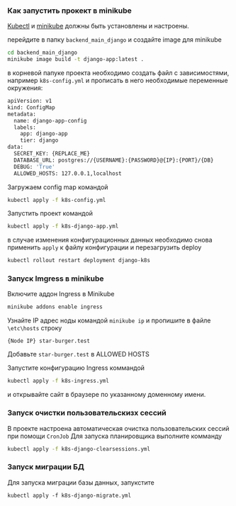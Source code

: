 ### Как запустить прокект в minikube

[Kubectl](https://kubernetes.io/ru/docs/tasks/tools/install-kubectl/) и [minikube](https://minikube.sigs.k8s.io/docs/) должны быть установлены и настроены.

перейдите в папку `backend_main_django` и создайте image для minikube
```sh
cd backend_main_django
minikube image build -t django-app:latest .
```

в корневой папуке проекта необходимо создать файл с зависимостями, например `k8s-config.yml` и прописать в него необходимые переменные окружения:

```sh
apiVersion: v1
kind: ConfigMap
metadata:
  name: django-app-config
  labels:
    app: django-app
    tier: django
data:
  SECRET_KEY: {REPLACE_ME}
  DATABASE_URL: postgres://{USERNAME}:{PASSWORD}@{IP}:{PORT}/{DB}
  DEBUG: 'True'
  ALLOWED_HOSTS: 127.0.0.1,localhost
```

Загружаем config map командой
```sh
kubectl apply -f k8s-config.yml
```

Запустить проект командой
```sh
kubectl apply -f k8s-django-app.yml
```

в случае изменения конфигурационных данных необходимо снова применить `apply` к файлу конфигурации и перезагрузить deploy

```sh
kubectl rollout restart deployment django-k8s
```

### Запуск Imgress в minikube

Включите аддон Ingress в Minikube
```sh
minikube addons enable ingress
```

Узнайте IP адрес ноды командой `minikube ip` и пропишите в файле `\etc\hosts` строку
```text
{Node IP} star-burger.test
```

Добавьте `star-burger.test` в ALLOWED HOSTS

Запустите конфигурацию Ingress коммандой
```sh
kubectl apply -f k8s-ingress.yml
```

и открывайте сайт в браузере по указанному доменному имени.

### Запуск очистки пользовательскизх сессий

В проекте настроена автоматическая очистка пользовательских сессий при помощи `CronJob`
Для запуска планировщика выполните комманду
```sh
kubectl apply -f k8s-django-clearsessions.yml 
```

### Запуск миграции БД

Для запуска миграции базы данных, запукстите 
```
kubectl apply -f k8s-django-migrate.yml
```

